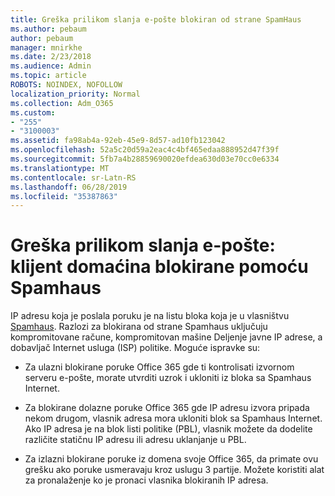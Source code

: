 ```yaml
---
title: Greška prilikom slanja e-pošte blokiran od strane SpamHaus
ms.author: pebaum
author: pebaum
manager: mnirkhe
ms.date: 2/23/2018
ms.audience: Admin
ms.topic: article
ROBOTS: NOINDEX, NOFOLLOW
localization_priority: Normal
ms.collection: Adm_O365
ms.custom:
- "255"
- "3100003"
ms.assetid: fa98ab4a-92eb-45e9-8d57-ad10fb123042
ms.openlocfilehash: 52a5c20d59a2eac4c4bf465edaa888952d47f39f
ms.sourcegitcommit: 5fb7a4b28859690020efdea630d03e70cc0e6334
ms.translationtype: MT
ms.contentlocale: sr-Latn-RS
ms.lasthandoff: 06/28/2019
ms.locfileid: "35387863"
---
```

# <a name="error-sending-email-client-host-blocked-using-spamhaus"></a>Greška prilikom slanja e-pošte: klijent domaćina blokirane pomoću Spamhaus

IP adresu koja je poslala poruku je na listu bloka koja je u vlasništvu [Spamhaus](https://go.microsoft.com/fwlink/p/?linkid=123245). Razlozi za blokirana od strane Spamhaus uključuju kompromitovane račune, kompromitovan mašine Deljenje javne IP adrese, a dobavljač Internet usluga (ISP) politike. Moguće ispravke su:
  
- Za ulazni blokirane poruke Office 365 gde ti kontrolisati izvornom serveru e-pošte, morate utvrditi uzrok i ukloniti iz bloka sa Spamhaus Internet.

- Za blokirane dolazne poruke Office 365 gde IP adresu izvora pripada nekom drugom, vlasnik adresa mora ukloniti blok sa Spamhaus Internet. Ako IP adresa je na blok listi politike (PBL), vlasnik možete da dodelite različite statičnu IP adresu ili adresu uklanjanje u PBL.

- Za izlazni blokirane poruke iz domena svoje Office 365, da primate ovu grešku ako poruke usmeravaju kroz uslugu 3 partije. Možete koristiti alat za pronalaženje ko je pronaci vlasnika blokiranih IP adresa.
